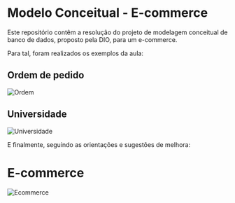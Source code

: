 # Modelo Conceitual - E-commerce
Este repositório contêm a resolução do projeto de modelagem conceitual de banco de dados, proposto pela DIO, para um e-commerce.

Para tal, foram realizados os exemplos da aula:

## Ordem de pedido <br>
![Ordem](https://user-images.githubusercontent.com/94084352/192076228-655e2068-d330-44a3-9061-631a3f156ff6.png)

## Universidade
![Universidade](https://user-images.githubusercontent.com/94084352/192076240-fd87dcd0-137e-4efa-9c6b-947e54232351.png)

E finalmente, seguindo as orientações e sugestões de melhora:

# E-commerce
![Ecommerce](https://user-images.githubusercontent.com/94084352/192076262-854a7576-6402-49b1-8b98-132edf6a27a9.png)
